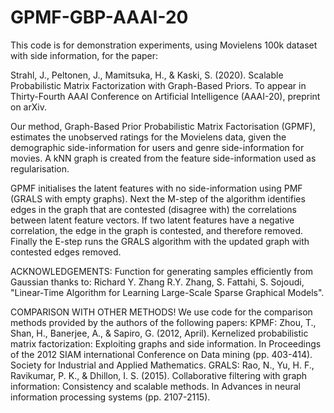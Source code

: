 # GPMF-GBP-AAAI-20
This code is for demonstration experiments, using Movielens 100k dataset with side information, for the paper:

Strahl, J., Peltonen, J., Mamitsuka, H., & Kaski, S. (2020). Scalable Probabilistic Matrix Factorization with Graph-Based Priors. To appear in Thirty-Fourth AAAI Conference on Artificial Intelligence (AAAI-20), preprint on arXiv.

Our method, Graph-Based Prior Probabilistic Matrix Factorisation (GPMF), estimates the unobserved ratings for the Movielens data, given the demographic side-information for users and genre side-information for movies.  A kNN graph is created from the feature side-information used as regularisation.  

GPMF initialises the latent features with no side-information using PMF (GRALS with empty graphs).  Next the M-step of the algorithm identifies edges in the graph that are contested (disagree with) the correlations between latent feature vectors. If two latent features have a negative correlation, the edge in the graph is contested, and therefore removed.  Finally the E-step runs the GRALS algorithm with the updated graph with contested edges removed.

ACKNOWLEDGEMENTS:
Function for generating samples efficiently from Gaussian thanks to:
Richard Y. Zhang
R.Y. Zhang, S. Fattahi, S. Sojoudi, "Linear-Time Algorithm for Learning Large-Scale Sparse Graphical Models".

COMPARISON WITH OTHER METHODS!
We use code for the comparison methods provided by the authors of the following papers:
KPMF: 
Zhou, T., Shan, H., Banerjee, A., & Sapiro, G. (2012, April). Kernelized probabilistic matrix factorization: Exploiting graphs and side information. In Proceedings of the 2012 SIAM international Conference on Data mining (pp. 403-414). Society for Industrial and Applied Mathematics.
GRALS:
Rao, N., Yu, H. F., Ravikumar, P. K., & Dhillon, I. S. (2015). Collaborative filtering with graph information: Consistency and scalable methods. In Advances in neural information processing systems (pp. 2107-2115).


